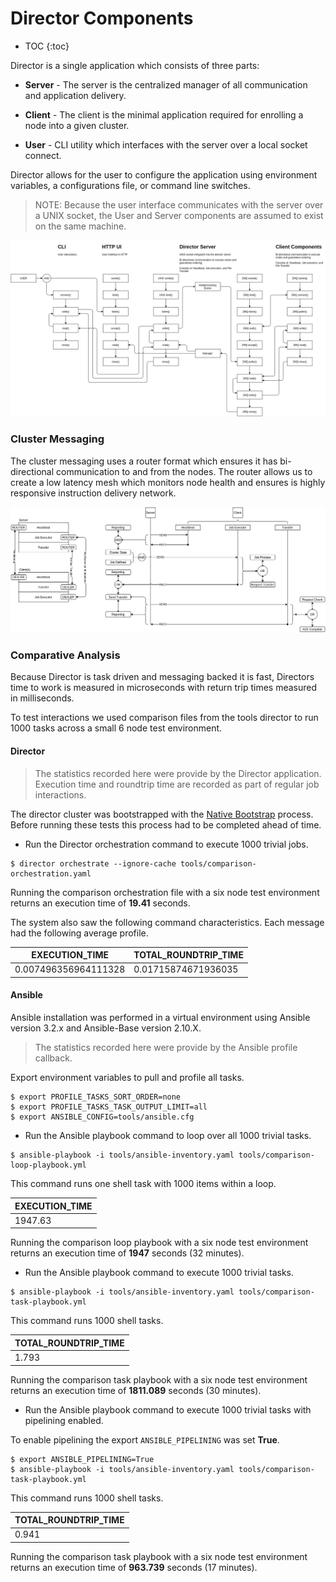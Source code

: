 # Director Components

* TOC
{:toc}

Director is a single application which consists of three parts:

* **Server** - The server is the centralized manager of all communication and
  application delivery.

* **Client** - The client is the minimal application required for enrolling a
  node into a given cluster.

* **User** - CLI utility which interfaces with the server over a local socket
  connect.

Director allows for the user to configure the application using environment
variables, a configurations file, or command line switches.

> NOTE: Because the user interface communicates with the server over a UNIX
  socket, the User and Server components are assumed to exist on the same
  machine.

![Director](assets/Director.png)

### Cluster Messaging

The cluster messaging uses a router format which ensures it has bi-directional
communication to and from the nodes. The router allows us to create a low
latency mesh which monitors node health and ensures is highly responsive
instruction delivery network.

![Director-Data-flow](assets/Director-Data-flow.png)

### Comparative Analysis

Because Director is task driven and messaging backed it is fast, Directors time
to work is measured in microseconds with return trip times measured in
milliseconds.

To test interactions we used comparison files from the tools director to run 1000
tasks across a small 6 node test environment.

#### Director

> The statistics recorded here were provide by the Director application.
  Execution time and roundtrip time are recorded as part of regular job
  interactions.

The director cluster was bootstrapped with the
[Native Bootstrap](installation.md#bootstrap-natively) process. Before running
these tests this process had to be completed ahead of time.

* Run the Director orchestration command to execute 1000 trivial jobs.

``` shell
$ director orchestrate --ignore-cache tools/comparison-orchestration.yaml
```

Running the comparison orchestration file with a six node test environment
returns an execution time of **19.41** seconds.

The system also saw the following command characteristics. Each message had the
following average profile.

| EXECUTION_TIME       | TOTAL_ROUNDTRIP_TIME    |
| -------------------- | ----------------------- |
| 0.007496356964111328 | 0.01715874671936035     |

#### Ansible

Ansible installation was performed in a virtual environment using Ansible
version 3.2.x and Ansible-Base version 2.10.X.

> The statistics recorded here were provide by the Ansible profile callback.

Export environment variables to pull and profile all tasks.

``` shell
$ export PROFILE_TASKS_SORT_ORDER=none
$ export PROFILE_TASKS_TASK_OUTPUT_LIMIT=all
$ export ANSIBLE_CONFIG=tools/ansible.cfg
```

* Run the Ansible playbook command to loop over all 1000 trivial tasks.

``` shell
$ ansible-playbook -i tools/ansible-inventory.yaml tools/comparison-loop-playbook.yml
```

This command runs one shell task with 1000 items within a loop.

| EXECUTION_TIME       |
| -------------------- |
| 1947.63              |

Running the comparison loop playbook with a six node test environment
returns an execution time of **1947** seconds (32 minutes).

* Run the Ansible playbook command to execute 1000 trivial tasks.

``` shell
$ ansible-playbook -i tools/ansible-inventory.yaml tools/comparison-task-playbook.yml
```

This command runs 1000 shell tasks.

| TOTAL_ROUNDTRIP_TIME    |
| ----------------------- |
| 1.793                   |

Running the comparison task playbook with a six node test environment
returns an execution time of **1811.089** seconds (30 minutes).

* Run the Ansible playbook command to execute 1000 trivial tasks with pipelining enabled.

To enable pipelining the export `ANSIBLE_PIPELINING` was set **True**.

``` shell
$ export ANSIBLE_PIPELINING=True
$ ansible-playbook -i tools/ansible-inventory.yaml tools/comparison-task-playbook.yml
```

This command runs 1000 shell tasks.

| TOTAL_ROUNDTRIP_TIME    |
| ----------------------- |
| 0.941                   |

Running the comparison task playbook with a six node test environment
returns an execution time of **963.739** seconds (17 minutes).
